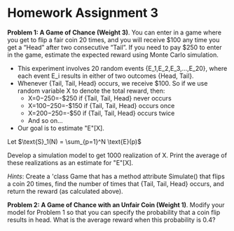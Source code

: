 # Homework Assignment 3


**Problem 1: A Game of Chance (Weight 3)**. You can enter in a game where you get to flip a fair coin 20 times, 
and you will receive $100 any time you get a “Head” after two consecutive “Tail”. 
If you need to pay $250 to enter in the game, estimate the expected reward using Monte Carlo simulation. 

- This experiment involves 20 random events {E_1,E_2,E_3,…,E_20}, where each event E_i results in 
either of two outcomes {Head, Tail}.
- Whenever {Tail, Tail, Head} occurs, we receive $100. So if we use random variable X to denote the total reward, then: 
	- X=$0-$250=-$250 if {Tail, Tail, Head} never occurs
	- X=$100-$250=-$150 if {Tail, Tail, Head} occurs once
	- X=$200-$250=-$50 if {Tail, Tail, Head} occurs twice
	- And so on… 
- Our goal is to estimate "E"[X]. 

Let $\text{S}_1(N) = \sum_{p=1}^N \text{E}(p)$
	
Develop a simulation model to get 1000 realization of X. 
Print the average of these realizations as an estimate for "E"[X].

*Hints*: Create a 'class Game that has a method attribute 
Simulate() that flips a coin 20 times, 
find the number of times that {Tail, Tail, Head} occurs, and return the reward (as calculated above). 

**Problem 2: A Game of Chance with an Unfair Coin (Weight 1)**. 
Modify your model for Problem 1 so that you can specify the probability that a 
coin flip results in head. What is the average reward when this probability is 0.4?
